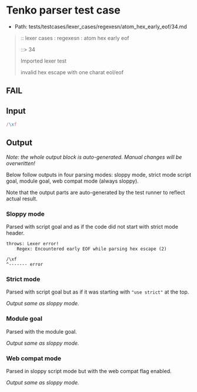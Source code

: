 # Tenko parser test case

- Path: tests/testcases/lexer_cases/regexesn/atom_hex_early_eof/34.md

> :: lexer cases : regexesn : atom hex early eof
>
> ::> 34
>
> Imported lexer test
>
> invalid hex escape with one charat eol/eof

## FAIL

## Input

`````js
/\xf
`````

## Output

_Note: the whole output block is auto-generated. Manual changes will be overwritten!_

Below follow outputs in four parsing modes: sloppy mode, strict mode script goal, module goal, web compat mode (always sloppy).

Note that the output parts are auto-generated by the test runner to reflect actual result.

### Sloppy mode

Parsed with script goal and as if the code did not start with strict mode header.

`````
throws: Lexer error!
    Regex: Encountered early EOF while parsing hex escape (2)

/\xf
^------- error
`````

### Strict mode

Parsed with script goal but as if it was starting with `"use strict"` at the top.

_Output same as sloppy mode._

### Module goal

Parsed with the module goal.

_Output same as sloppy mode._

### Web compat mode

Parsed in sloppy script mode but with the web compat flag enabled.

_Output same as sloppy mode._
